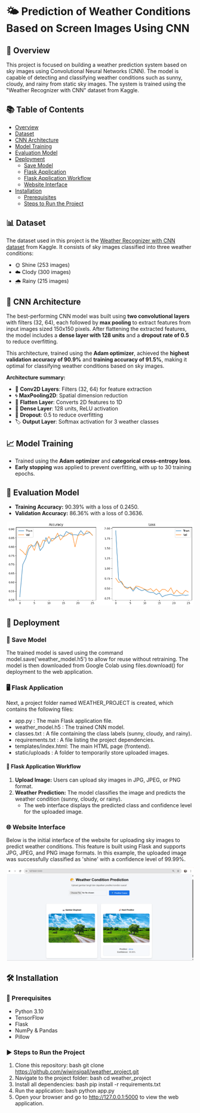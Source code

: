 # 🌤️ Prediction of Weather Conditions Based on Screen Images Using CNN

## 🧭 Overview
This project is focused on building a weather prediction system based on sky images using Convolutional Neural Networks (CNN). The model is capable of detecting and classifying weather conditions such as sunny, cloudy, and rainy from static sky images. The system is trained using the "Weather Recognizer with CNN" dataset from Kaggle.

## 📚 Table of Contents
- [Overview](#overview)
- [Dataset](#dataset)
- [CNN Architecture](#cnn-architecture)
- [Model Training](#model-training)
- [Evaluation Model](#evaluation-model)
- [Deployment](#deployment)
  - [Save Model](#save-model)
  - [Flask Application](#flask-application)
  - [Flask Application Workflow](#flask-application-workflow)
  - [Website Interface](#website-interface)
- [Installation](#installation)
  - [Prerequisites](#prerequisites)
  - [Steps to Run the Project](#steps-to-run-the-project)

## 📊 Dataset 
The dataset used in this project is the [Weather Recognizer with CNN dataset](https://www.kaggle.com/datasets/abhay06102003/weather-recognizer-with-cnn) from Kaggle. It consists of sky images classified into three weather conditions:
- 🌞 Shine (253 images)
- ☁️ Clody (300 images)
- 🌧️ Rainy (215 images)
 
## 🧠 CNN Architecture
The best-performing CNN model was built using **two convolutional layers** with filters (32, 64), each followed by **max pooling** to extract features from input images sized 150x150 pixels. After flattening the extracted features, the model includes a **dense layer with 128 units** and a **dropout rate of 0.5** to reduce overfitting.

This architecture, trained using the **Adam optimizer**, achieved the **highest validation accuracy of 90.9%** and **training accuracy of 91.5%**, making it optimal for classifying weather conditions based on sky images.

**Architecture summary:**
- 🧩 **Conv2D Layers**: Filters (32, 64) for feature extraction
- 🌀 **MaxPooling2D**: Spatial dimension reduction
- 🧱 **Flatten Layer**: Converts 2D features to 1D
- 🔢 **Dense Layer**: 128 units, ReLU activation
- 🧯 **Dropout**: 0.5 to reduce overfitting
- 🏷️ **Output Layer**: Softmax activation for 3 weather classes

## 📈 Model Training
- Trained using the **Adam optimizer** and **categorical cross-entropy loss**.
- **Early stopping** was applied to prevent overfitting, with up to 30 training epochs.

## 🧪 Evaluation Model 
- **Training Accuracy:** 90.39% with a loss of 0.2450.
- **Validation Accuracy:**  86.36% with a loss of 0.3636.

<div style="text-align: center;">
    <img src="assets/result.png" alt="Training and Validation Results" width="500"/>
</div>

## 🚀 Deployment
### 💾 Save Model
The trained model is saved using the command model.save('weather_model.h5') to allow for reuse without retraining. The model is then downloaded from Google Colab using files.download() for deployment to the web application.

### 🖥️ Flask Application 
Next, a project folder named WEATHER_PROJECT is created, which contains the following files:
- app.py              : The main Flask application file.
- weather_model.h5    : The trained CNN model.
- classes.txt         : A file containing the class labels (sunny, cloudy, and rainy).
- requirements.txt    : A file listing the project dependencies.
- templates/index.html: The main HTML page (frontend).
- static/uploads      : A folder to temporarily store uploaded images.

#### 🔁 Flask Application Workflow
1. **Upload Image:** Users can upload sky images in JPG, JPEG, or PNG format.
2. **Weather Prediction:** The model classifies the image and predicts the weather condition (sunny, cloudy, or rainy).
   - The web interface displays the predicted class and confidence level for the uploaded image.

### 🌐 Website Interface 
Below is the initial interface of the website for uploading sky images to predict weather conditions. This feature is built using Flask and supports JPG, JPEG, and PNG image formats. In this example, the uploaded image was successfully classified as 'shine' with a confidence level of 99.99%.
<div style="text-align: center;">
    <img src="assets/web.png" alt="Website Interface" width="500"/>
</div>

## 🛠️ Installation
### 📌 Prerequisites
- Python 3.10
- TensorFlow
- Flask
- NumPy & Pandas
- Pillow

### ▶️ Steps to Run the Project
1. Clone this repository:
   bash
   git clone https://github.com/wiwinsigall/weather_project.git
2. Navigate to the project folder:
   bash
   cd weather_project
3. Install all dependencies:
   bash
   pip install -r requirements.txt
4. Run the application:
   bash
   python app.py
5. Open your browser and go to http://127.0.0.1:5000 to view the web application.

   
